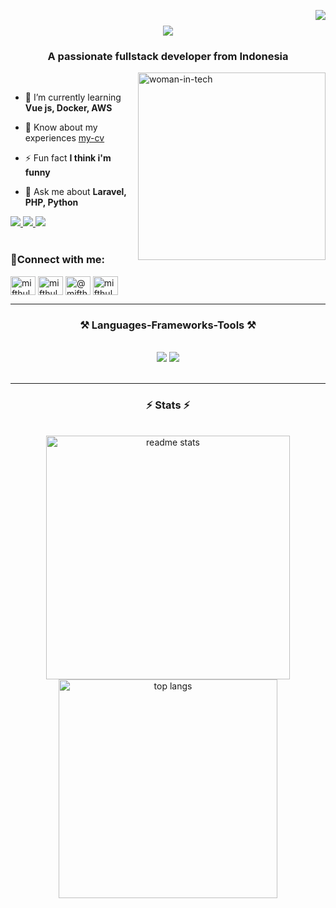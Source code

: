 <img
  align="right"
  src="https://visitor-badge.laobi.icu/badge?page_id=mifthulynp07.mifthulyn07"
/>

<h1 align="center">
  <img
    src="https://readme-typing-svg.herokuapp.com/?font=Righteous&size=35&center=true&vCenter=true&width=500&height=70&color=F59E0B&duration=4000&lines=Hi+There!+👋;+I'm+Miftahul+Ulyana+Hutabarat!;"
  />
</h1>

<h3 align="center">A passionate fullstack developer from Indonesia</h3>

<img
  src="https://gifdb.com/images/high/cartoon-character-louise-belcher-coding-is-fun-ctmkcciuc1gyxos2.gif"
  alt="woman-in-tech"
  width="300"
  align="right"
/>

<br/>

- 🌱 I’m currently learning **Vue js, Docker, AWS**
- 📄 Know about my experiences [my-cv](https://drive.google.com/file/d/1m6I_o5OiuVavqU8QJWzpUJQtO8iYaMIW/view)

- ⚡ Fun fact **I think i'm funny**
- 💬 Ask me about **Laravel, PHP, Python**


<div>
  <a href="mailto:mifthulyn07@gmail.com">
    <img
      src="https://img.shields.io/badge/Gmail-333333?style=for-the-badge&logo=gmail&logoColor=red"
    />
  </a>
  <a href="https://linkedin.com/in/miftahul-ulyana-hutabarat" target="_blank">
    <img
      src="https://img.shields.io/badge/LinkedIn-0077B5?style=for-the-badge&logo=linkedin&logoColor=white"
      target="_blank"
    />
  </a>
  <a
    href="https://mifthulyn07.github.io/portofolio-with-tailwind"
    target="_blank"
  >
    <img
      src="https://img.shields.io/badge/Portfolio-FF5722?style=for-the-badge&logo=todoist&logoColor=white"
      target="_blank"
    />
    <!-- sqlite, safari, google-chrome are other good icon options -->
  </a>
</div>

<br />

<h3>🧲Connect with me:</h3>
<p>
  <a href="https://twitter.com/mifthulyn07" target="blank"
    ><img
      align="center"
      src="https://raw.githubusercontent.com/rahuldkjain/github-profile-readme-generator/master/src/images/icons/Social/twitter.svg"
      alt="mifthulyn07"
      height="30"
      width="40"
  /></a>
  <a href="https://instagram.com/mifthulyn07" target="blank"
    ><img
      align="center"
      src="https://raw.githubusercontent.com/rahuldkjain/github-profile-readme-generator/master/src/images/icons/Social/instagram.svg"
      alt="mifthulyn07"
      height="30"
      width="40"
  /></a>
  <a href="https://medium.com/@mifthulyn07" target="blank"
    ><img
      align="center"
      src="https://raw.githubusercontent.com/rahuldkjain/github-profile-readme-generator/master/src/images/icons/Social/medium.svg"
      alt="@mifthulyn07"
      height="30"
      width="40"
  /></a>
  <a href="https://www.hackerrank.com/mifthulyn07" target="blank"
    ><img
      align="center"
      src="https://raw.githubusercontent.com/rahuldkjain/github-profile-readme-generator/master/src/images/icons/Social/hackerrank.svg"
      alt="mifthulyn07"
      height="30"
      width="40"
  /></a>
</p>

<hr />

<h3 align="center">⚒️ Languages-Frameworks-Tools ⚒️</h3>
<br />
<div align="center">
  <img
    src="https://skillicons.dev/icons?i=html,css,tailwind,bootstrap,javascript,jquery,php,mysql"
  />
  <img
    src="https://skillicons.dev/icons?i=java,python,cpp,vscode,github,git,figma,laravel,postman,firebase"
  /><br /><br />
</div>

<hr />

<h3 align="center">⚡ Stats ⚡</h3>
<br />
<div align="center">
  <img
    width="390"
    src="https://streak-stats.demolab.com/?user=mifthulyn07&theme=omni&border_radius=10&size_weight=0.5&count_weight=0.5)](https://git.io/streak-stats"
    alt="readme stats"
  />
  <img
    width="350"
    src="https://github-readme-stats-salesp07.vercel.app/api/top-langs/?username=mifthulyn07&hide=HTML&langs_count=8&layout=compact&theme=vision-friendly-dark&border_radius=10&size_weight=0.5&count_weight=0.5&exclude_repo=github-readme-stats"
    alt="top langs"
  />
</div>
